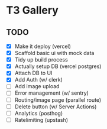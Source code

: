 # T3 Gallery 

## TODO

- [x] Make it deploy (vercel)
- [x] Scaffold basic ui with mock data
- [x] Tidy up build process
- [x] Actually setup DB (vercel postgres)
- [x] Attach DB to UI
- [x] Add Auth (w/ clerk)
- [ ] Add image upload
- [ ] Error management (w/ sentry)
- [ ] Routing/image page (parallel route)
- [ ] Delete button (w/ Server Actions)
- [ ] Analytics (posthog)
- [ ] Ratelimiting (upstash)